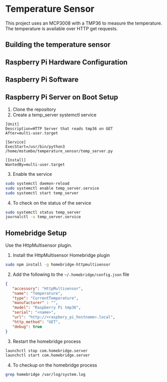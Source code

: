 # Temperature Sensor
This project uses an MCP3008 with a TMP36 to measure the temperature. The temperature is available over HTTP get requests.

## Building the temperature sensor

## Raspberry Pi Hardware Configuration

## Raspberry Pi Software

## Raspberry Pi Server on Boot Setup
1. Clone the repository
2. Create a temp_server systemctl service
```
[Unit]
Description=HTTP Server that reads tmp36 on GET
After=multi-user.target

[Service]
ExecStart=/usr/bin/python3 /home/mstumbo/temperature_sensor/temp_server.py

[Install]
WantedBy=multi-user.target
```
3. Enable the service
```sh
sudo systemctl daemon-reload
sudo systemctl enable temp_server.service
sudo systemctl start temp_server
```
4. To check on the status of the service
```sh
sudo systemctl status temp_server
journalctl -u temp_server.service
```

## Homebridge Setup
Use the HttpMultisensor plugin.

1. Install the HttpMultisensor Homebridge plugin
```sh
sudo npm install -g homebridge-httpmultisensor
```
2. Add the following to the `~/.homebridge/config.json` file
```json
{
   "accessory": "HttpMultisensor",
   "name": "Temperature",
   "type": "CurrentTemperature",
   "manufacturer" : "",
   "model": "Raspberry Pi tmp36",
   "serial": "<name>",
   "url": "http://<raspbery_pi_hostname>.local",
   "http_method": "GET",
   "debug": true  
}
```
3. Restart the homebridge process
```sh
launchctl stop com.homebridge.server
launchctl start com.homebridge.server
```
4. To checkup on the homebridge process
```sh
grep homebridge /var/log/system.log
```